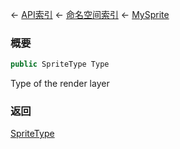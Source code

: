 ← [API索引](Api-Index) ← [命名空间索引](Namespace-Index) ← [MySprite](VRage.Game.GUI.TextPanel.MySprite)

### 概要

```csharp
public SpriteType Type
```

Type of the render layer

### 返回

[SpriteType](VRage.Game.GUI.TextPanel.SpriteType)

